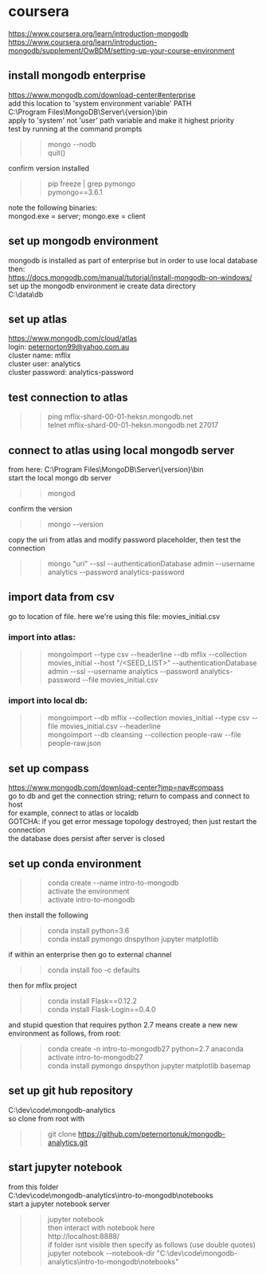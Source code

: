 # coursera
https://www.coursera.org/learn/introduction-mongodb  
https://www.coursera.org/learn/introduction-mongodb/supplement/OwBDM/setting-up-your-course-environment  
  
## install mongodb enterprise
https://www.mongodb.com/download-center#enterprise  
add this location to 'system environment variable' PATH  
  C:\Program Files\MongoDB\Server\\{version}\bin  
apply to 'system' not 'user' path variable and make it highest priority  
test by running at the command prompts  
>> mongo --nodb  
>> quit()  

confirm version installed  
>> pip freeze | grep pymongo  
>> pymongo==3.6.1  

note the following binaries:  
mongod.exe = server; mongo.exe = client  
  
## set up mongodb environment
mongodb is installed as part of enterprise but in order to use local database then:  
https://docs.mongodb.com/manual/tutorial/install-mongodb-on-windows/  
set up the mongodb environment ie create data directory  
C:\data\db  
  
## set up atlas
https://www.mongodb.com/cloud/atlas  
login: peternorton99@yahoo.com.au  
cluster name: mflix  
cluster user: analytics  
cluster password: analytics-password  
  
## test connection to atlas
>> ping mflix-shard-00-01-heksn.mongodb.net  
>> telnet mflix-shard-00-01-heksn.mongodb.net 27017  
  
## connect to atlas using local mongodb server
from here: C:\Program Files\MongoDB\Server\\{version}\bin  
start the local mongo db server  
>> mongod  

confirm the version  
>> mongo --version  

copy the uri from atlas and modify password placeholder, then test the connection  
>> mongo "uri" --ssl --authenticationDatabase admin --username analytics --password analytics-password  
  
## import data from csv
go to location of file. here we're using this file: movies_initial.csv  
  
### import into atlas:
>> mongoimport --type csv --headerline --db mflix --collection movies_initial --host "<CLUSTER>/<SEED_LIST>" --authenticationDatabase admin --ssl --username analytics --password analytics-password --file movies_initial.csv  
### import into local db:
>> mongoimport --db mflix --collection movies_initial --type csv --file movies_initial.csv --headerline  
>> mongoimport --db cleansing --collection people-raw --file people-raw.json  
  
## set up compass
https://www.mongodb.com/download-center?jmp=nav#compass  
go to db and get the connection string; return to compass and connect to host  
for example, connect to atlas or localdb  
GOTCHA: if you get error message topology destroyed; then just restart the connection  
the database does persist after server is closed  
  
## set up conda environment
>> conda create --name intro-to-mongodb  
activate the environment  
>> activate intro-to-mongodb  

then install the following  
>> conda install python=3.6  
>> conda install pymongo dnspython jupyter matplotlib  

if within an enterprise then go to external channel  
>> conda install foo -c defaults  

then for mflix project  
>> conda install Flask==0.12.2  
>> conda install Flask-Login==0.4.0  

and stupid question that requires python 2.7 means create a new new environment as follows, from root:  
>> conda create -n intro-to-mongodb27 python=2.7 anaconda  
>> activate intro-to-mongodb27  
>> conda install pymongo dnspython jupyter matplotlib basemap  
  
## set up git hub repository
C:\dev\code\mongodb-analytics  
so clone from root with  
>> git clone https://github.com/peternortonuk/mongodb-analytics.git  
  
## start jupyter notebook
from this folder  
C:\dev\code\mongodb-analytics\intro-to-mongodb\notebooks  
start a jupyter notebook server  
>> jupyter notebook  
then interact with notebook here  
http://localhost:8888/  
if folder isnt visible then specify as follows (use double quotes)  
jupyter notebook --notebook-dir "C:\dev\code\mongodb-analytics\intro-to-mongodb\notebooks"  

